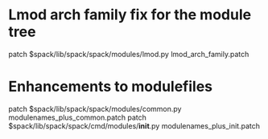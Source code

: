 # Lmod arch family fix for the module tree
patch $spack/lib/spack/spack/modules/lmod.py lmod_arch_family.patch
# Enhancements to modulefiles
patch $spack/lib/spack/spack/modules/common.py modulenames_plus_common.patch
patch $spack/lib/spack/spack/cmd/modules/__init__.py modulenames_plus_init.patch
